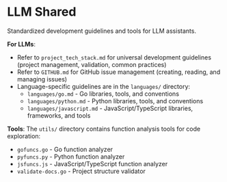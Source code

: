 # LLM Shared

Standardized development guidelines and tools for LLM assistants.

**For LLMs**:

- Refer to `project_tech_stack.md` for universal development guidelines (project management, validation, common practices)
- Refer to `GITHUB.md` for GitHub issue management (creating, reading, and managing issues)
- Language-specific guidelines are in the `languages/` directory:
  - `languages/go.md` - Go libraries, tools, and conventions
  - `languages/python.md` - Python libraries, tools, and conventions
  - `languages/javascript.md` - JavaScript/TypeScript libraries, frameworks, and tools

**Tools**: The `utils/` directory contains function analysis tools for code exploration:

- `gofuncs.go` - Go function analyzer
- `pyfuncs.py` - Python function analyzer
- `jsfuncs.js` - JavaScript/TypeScript function analyzer
- `validate-docs.go` - Project structure validator
